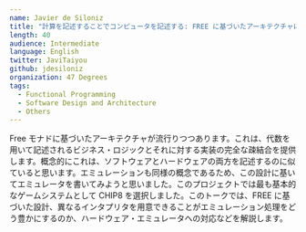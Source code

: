 ```yaml
---
name: Javier de Siloniz
title: "計算を記述することでコンピュータを記述する: FREE に基づいたアーキテクチャによるエミュレータ"
length: 40
audience: Intermediate
language: English
twitter: JaviTaiyou
github: jdesiloniz
organization: 47 Degrees
tags:
  - Functional Programming
  - Software Design and Architecture
  - Others
---
```

Free モナドに基づいたアーキテクチャが流行りつつあります。これは、代数を用いて記述されるビジネス・ロジックとそれに対する実装の完全な疎結合を提供します。概念的にこれは、ソフトウェアとハードウェアの両方を記述するのに似ていると思います。エミュレーションも同様の概念であるため、この設計に基いてエミュレータを書いてみようと思いました。このプロジェクトでは最も基本的なゲームシステムとして CHIP8 を選択しました。このトークでは、FREE に基づいた設計、異なるインタプリタを用意できることがエミュレーション処理をどう豊かにするのか、ハードウェア・エミュレータへの対応などを解説します。

